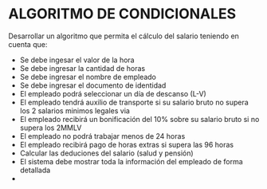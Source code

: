 # ALGORITMO DE CONDICIONALES

Desarrollar un algoritmo que permita el cálculo del salario teniendo en cuenta que:
- Se debe ingesar el valor de la hora
- Se debe ingresar la cantidad de horas
- Se debe ingresar el nombre de empleado
- Se debe ingresar el documento de identidad 
- El empleado podrá seleccionar un día de descanso (L-V)
- El empleado tendrá auxilio de transporte si su salario bruto no supera los 2 salarios minimos legales via
- El empleado recibirá un bonificación del 10% sobre su salario bruto si no supera los 2MMLV
- El empleado no podrá trabajar menos de 24 horas
- El empleado recibirá pago de horas extras si supera las 96 horas
- Calcular las deduciones del salario (salud y pensión) 
- El sistema debe mostrar toda la información del empleado de forma detallada
- 